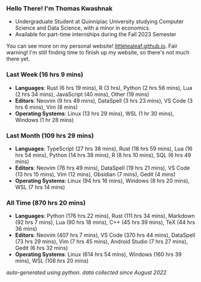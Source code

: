 
### Hello There! I'm Thomas Kwashnak

- Undergraduate Student at Quinnipiac University studying Computer Science and Data Science, with a minor in economics.
- Available for part-time internships during the Fall 2023 Semester

You can see more on my personal website! [littletealeaf.github.io](https://littletealeaf.github.io). Fair warning! I'm still finding time to finish up my website, so there's not much there yet.

### Last Week (16 hrs 9 mins)
- **Languages**: Rust (6 hrs 19 mins), R (3 hrs), Python (2 hrs 56 mins), Lua (2 hrs 34 mins), JavaScript (40 mins), Other (19 mins)
- **Editors**: Neovim (9 hrs 49 mins), DataSpell (3 hrs 23 mins), VS Code (3 hrs 6 mins), Vim (8 mins)
- **Operating Systems**: Linux (13 hrs 29 mins), WSL (1 hr 30 mins), Windows (1 hr 28 mins)
    
### Last Month (109 hrs 29 mins)
- **Languages**: TypeScript (27 hrs 38 mins), Rust (18 hrs 59 mins), Lua (16 hrs 54 mins), Python (14 hrs 38 mins), R (8 hrs 10 mins), SQL (6 hrs 49 mins)
- **Editors**: Neovim (76 hrs 49 mins), DataSpell (19 hrs 21 mins), VS Code (13 hrs 15 mins), Vim (12 mins), Obsidian (7 mins), Gedit (4 mins)
- **Operating Systems**: Linux (94 hrs 16 mins), Windows (8 hrs 20 mins), WSL (7 hrs 14 mins)
    
### All Time (870 hrs 20 mins)
- **Languages**: Python (176 hrs 22 mins), Rust (111 hrs 34 mins), Markdown (92 hrs 7 mins), Lua (90 hrs 18 mins), C++ (45 hrs 39 mins), TeX (44 hrs 36 mins)
- **Editors**: Neovim (407 hrs 7 mins), VS Code (370 hrs 44 mins), DataSpell (73 hrs 29 mins), Vim (7 hrs 45 mins), Android Studio (7 hrs 27 mins), Gedit (6 hrs 32 mins)
- **Operating Systems**: Linux (614 hrs 54 mins), Windows (160 hrs 39 mins), WSL (106 hrs 20 mins)
    

*auto-generated using python. data collected since August 2022*
